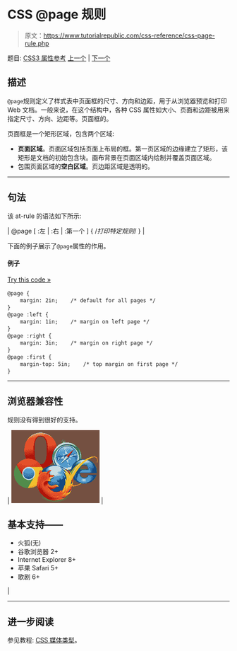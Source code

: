 # CSS @page 规则

> 原文：<https://www.tutorialrepublic.com/css-reference/css-page-rule.php>

题目: [CSS3 属性参考](css3-properties.php) [上一个](css-import-rule.php) | [下一个](javascript:void(0); "Disabled")

## 描述

`@page`规则定义了样式表中页面框的尺寸、方向和边距，用于从浏览器预览和打印 Web 文档。一般来说，在这个结构中，各种 CSS 属性如大小、页面和边距被用来指定尺寸、方向、边距等。页面框的。

页面框是一个矩形区域，包含两个区域:

*   **页面区域**。页面区域包括页面上布局的框。第一页区域的边缘建立了矩形，该矩形是文档的初始包含块。画布背景在页面区域内绘制并覆盖页面区域。
*   包围页面区域的**空白区域**。页边距区域是透明的。

* * *

## 句法

该 at-rule 的语法如下所示:

| @page [ :左 &#124; :右 &#124; :第一个 ] {
/*打印特定规则*/
} |

下面的例子展示了`@page`属性的作用。

#### 例子

[Try this code »](../codelab.php?topic=css&file=page-rule "Try this code using online Editor")

```
@page {
    margin: 2in;    /* default for all pages */
}
@page :left {
    margin: 1in;    /* margin on left page */
}
@page :right {
    margin: 3in;    /* margin on right page */
}
@page :first {
    margin-top: 5in;    /* top margin on first page */
}
```

* * *

## 浏览器兼容性

规则没有得到很好的支持。

| ![Browsers Icon](img/e9331123c77668c1832e541c2fca1002.png) | 

## 基本支持——

*   火狐(无)
*   谷歌浏览器 2+
*   Internet Explorer 8+
*   苹果 Safari 5+
*   歌剧 6+

 |

* * *

## 进一步阅读

参见教程: [CSS 媒体类型](../css-tutorial/css-media-types.php)。